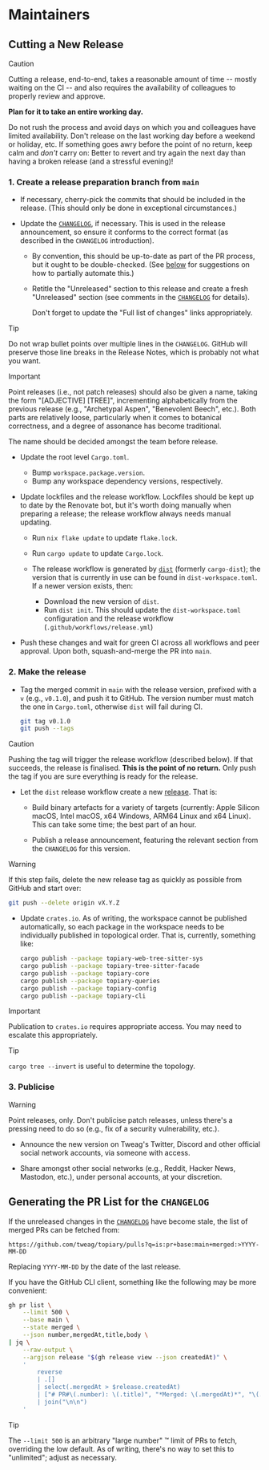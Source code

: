 # Maintainers

## Cutting a New Release

> [!CAUTION]
> Cutting a release, end-to-end, takes a reasonable amount of time --
> mostly waiting on the CI -- and also requires the availability of
> colleagues to properly review and approve.
>
> **Plan for it to take an entire working day.**
>
> Do not rush the process and avoid days on which you and colleagues
> have limited availability. Don't release on the last working day
> before a weekend or holiday, etc. If something goes awry before the
> point of no return, keep calm and _don't_ carry on: Better to revert
> and try again the next day than having a broken release (and a
> stressful evening)!

### 1. Create a release preparation branch from `main`

- If necessary, cherry-pick the commits that should be included in the
  release. (This should only be done in exceptional circumstances.)

- Update the [`CHANGELOG`], if necessary. This is used in the release
  announcement, so ensure it conforms to the correct format (as
  described in the `CHANGELOG` introduction).

  - By convention, this should be up-to-date as part of the PR process,
    but it ought to be double-checked. (See [below][changelog-refresh]
    for suggestions on how to partially automate this.)

  - Retitle the "Unreleased" section to this release and create a fresh
    "Unreleased" section (see comments in the [`CHANGELOG`] for
    details).

    Don't forget to update the "Full list of changes" links
    appropriately.

> [!TIP]
> Do not wrap bullet points over multiple lines in the `CHANGELOG`.
> GitHub will preserve those line breaks in the Release Notes, which is
> probably not what you want.

> [!IMPORTANT]
> Point releases (i.e., not patch releases) should also be given a name,
> taking the form "[ADJECTIVE] [TREE]", incrementing alphabetically from
> the previous release (e.g., "Archetypal Aspen", "Benevolent Beech",
> etc.). Both parts are relatively loose, particularly when it comes to
> botanical correctness, and a degree of assonance has become
> traditional.
>
> The name should be decided amongst the team before release.

- Update the root level `Cargo.toml`.
  - Bump `workspace.package.version`.
  - Bump any workspace dependency versions, respectively.

- Update lockfiles and the release workflow. Lockfiles should be kept up
  to date by the Renovate bot, but it's worth doing manually when
  preparing a release; the release workflow always needs manual
  updating.

  - Run `nix flake update` to update `flake.lock`.

  - Run `cargo update` to update `Cargo.lock`.

  - The release workflow is generated by [`dist`] (formerly
    `cargo-dist`); the version that is currently in use can be found
    in `dist-workspace.toml`. If a newer version exists, then:

    - Download the new version of `dist`.
    - Run `dist init`. This should update the `dist-workspace.toml`
      configuration and the release workflow (`.github/workflows/release.yml`)

- Push these changes and wait for green CI across all workflows and peer
  approval. Upon both, squash-and-merge the PR into `main`.

### 2. Make the release

- Tag the merged commit in `main` with the release version, prefixed
  with a `v` (e.g., `v0.1.0`), and push it to GitHub. The version number
  must match the one in `Cargo.toml`, otherwise `dist` will fail during
  CI.

  ```bash
  git tag v0.1.0
  git push --tags
  ```

> [!CAUTION]
> Pushing the tag will trigger the release workflow (described below).
> If that succeeds, the release is finalised. **This is the point of no
> return.** Only push the tag if you are sure everything is ready for
> the release.

- Let the `dist` release workflow create a new [release]. That is:

  - Build binary artefacts for a variety of targets (currently: Apple
    Silicon macOS, Intel macOS, x64 Windows, ARM64 Linux and x64 Linux).
    This can take some time; the best part of an hour.

  - Publish a release announcement, featuring the relevant section from
    the `CHANGELOG` for this version.

> [!WARNING]
> If this step fails, delete the new release tag as quickly as possible
> from GitHub and start over:
>
> ```bash
> git push --delete origin vX.Y.Z
> ```

- Update `crates.io`. As of writing, the workspace cannot be published
  automatically, so each package in the workspace needs to be
  individually published in topological order. That is, currently,
  something like:

  ```bash
  cargo publish --package topiary-web-tree-sitter-sys
  cargo publish --package topiary-tree-sitter-facade
  cargo publish --package topiary-core
  cargo publish --package topiary-queries
  cargo publish --package topiary-config
  cargo publish --package topiary-cli
  ```

> [!IMPORTANT]
> Publication to `crates.io` requires appropriate access. You may need
> to escalate this appropriately.

> [!TIP]
> `cargo tree --invert` is useful to determine the topology.

### 3. Publicise

> [!WARNING]
> Point releases, only. Don't publicise patch releases, unless there's a
> pressing need to do so (e.g., fix of a security vulnerability, etc.).

- Announce the new version on Tweag's Twitter, Discord and other
  official social network accounts, via someone with access.

- Share amongst other social networks (e.g., Reddit, Hacker News,
  Mastodon, etc.), under personal accounts, at your discretion.

## Generating the PR List for the `CHANGELOG`

If the unreleased changes in the [`CHANGELOG`] have become stale, the
list of merged PRs can be fetched from:

    https://github.com/tweag/topiary/pulls?q=is:pr+base:main+merged:>YYYY-MM-DD

Replacing `YYYY-MM-DD` by the date of the last release.

If you have the GitHub CLI client, something like the following may be
more convenient:

```bash
gh pr list \
    --limit 500 \
    --base main \
    --state merged \
    --json number,mergedAt,title,body \
| jq \
    --raw-output \
    --argjson release "$(gh release view --json createdAt)" \
    '
        reverse
        | .[]
        | select(.mergedAt > $release.createdAt)
        | ["# PR#\(.number): \(.title)", "*Merged: \(.mergedAt)*", "\(.body)\n"]
        | join("\n\n")
    '
```

> [!TIP]
> The `--limit 500` is an arbitrary "large number" :tm: limit of PRs to
> fetch, overriding the low default. As of writing, there's no way to
> set this to "unlimited"; adjust as necessary.

<!-- Links -->
[`CHANGELOG`]: /CHANGELOG.md
[`dist`]: https://opensource.axo.dev/cargo-dist/
[changelog-refresh]: #generating-the-pr-list-for-the-changelog
[release]: https://github.com/tweag/topiary/releases
